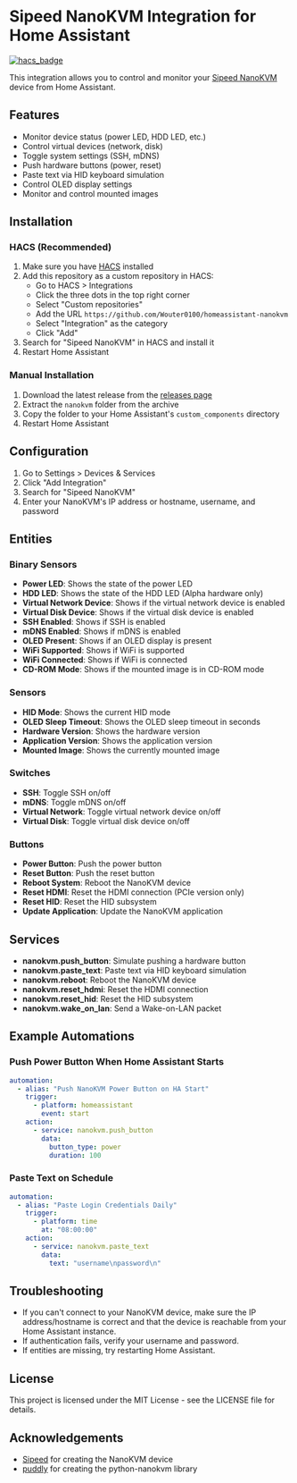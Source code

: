 # Sipeed NanoKVM Integration for Home Assistant

[![hacs_badge](https://img.shields.io/badge/HACS-Custom-orange.svg)](https://github.com/custom-components/hacs)

This integration allows you to control and monitor your [Sipeed NanoKVM](https://github.com/sipeed/NanoKVM) device from Home Assistant.

## Features

- Monitor device status (power LED, HDD LED, etc.)
- Control virtual devices (network, disk)
- Toggle system settings (SSH, mDNS)
- Push hardware buttons (power, reset)
- Paste text via HID keyboard simulation
- Control OLED display settings
- Monitor and control mounted images

## Installation

### HACS (Recommended)

1. Make sure you have [HACS](https://hacs.xyz/) installed
2. Add this repository as a custom repository in HACS:
   - Go to HACS > Integrations
   - Click the three dots in the top right corner
   - Select "Custom repositories"
   - Add the URL `https://github.com/Wouter0100/homeassistant-nanokvm`
   - Select "Integration" as the category
   - Click "Add"
3. Search for "Sipeed NanoKVM" in HACS and install it
4. Restart Home Assistant

### Manual Installation

1. Download the latest release from the [releases page](https://github.com/Wouter0100/homeassistant-nanokvm/releases)
2. Extract the `nanokvm` folder from the archive
3. Copy the folder to your Home Assistant's `custom_components` directory
4. Restart Home Assistant

## Configuration

1. Go to Settings > Devices & Services
2. Click "Add Integration"
3. Search for "Sipeed NanoKVM"
4. Enter your NanoKVM's IP address or hostname, username, and password

## Entities

### Binary Sensors

- **Power LED**: Shows the state of the power LED
- **HDD LED**: Shows the state of the HDD LED (Alpha hardware only)
- **Virtual Network Device**: Shows if the virtual network device is enabled
- **Virtual Disk Device**: Shows if the virtual disk device is enabled
- **SSH Enabled**: Shows if SSH is enabled
- **mDNS Enabled**: Shows if mDNS is enabled
- **OLED Present**: Shows if an OLED display is present
- **WiFi Supported**: Shows if WiFi is supported
- **WiFi Connected**: Shows if WiFi is connected
- **CD-ROM Mode**: Shows if the mounted image is in CD-ROM mode

### Sensors

- **HID Mode**: Shows the current HID mode
- **OLED Sleep Timeout**: Shows the OLED sleep timeout in seconds
- **Hardware Version**: Shows the hardware version
- **Application Version**: Shows the application version
- **Mounted Image**: Shows the currently mounted image

### Switches

- **SSH**: Toggle SSH on/off
- **mDNS**: Toggle mDNS on/off
- **Virtual Network**: Toggle virtual network device on/off
- **Virtual Disk**: Toggle virtual disk device on/off

### Buttons

- **Power Button**: Push the power button
- **Reset Button**: Push the reset button
- **Reboot System**: Reboot the NanoKVM device
- **Reset HDMI**: Reset the HDMI connection (PCIe version only)
- **Reset HID**: Reset the HID subsystem
- **Update Application**: Update the NanoKVM application

## Services

- **nanokvm.push_button**: Simulate pushing a hardware button
- **nanokvm.paste_text**: Paste text via HID keyboard simulation
- **nanokvm.reboot**: Reboot the NanoKVM device
- **nanokvm.reset_hdmi**: Reset the HDMI connection
- **nanokvm.reset_hid**: Reset the HID subsystem
- **nanokvm.wake_on_lan**: Send a Wake-on-LAN packet

## Example Automations

### Push Power Button When Home Assistant Starts

```yaml
automation:
  - alias: "Push NanoKVM Power Button on HA Start"
    trigger:
      - platform: homeassistant
        event: start
    action:
      - service: nanokvm.push_button
        data:
          button_type: power
          duration: 100
```

### Paste Text on Schedule

```yaml
automation:
  - alias: "Paste Login Credentials Daily"
    trigger:
      - platform: time
        at: "08:00:00"
    action:
      - service: nanokvm.paste_text
        data:
          text: "username\npassword\n"
```

## Troubleshooting

- If you can't connect to your NanoKVM device, make sure the IP address/hostname is correct and that the device is reachable from your Home Assistant instance.
- If authentication fails, verify your username and password.
- If entities are missing, try restarting Home Assistant.

## License

This project is licensed under the MIT License - see the LICENSE file for details.

## Acknowledgements

- [Sipeed](https://sipeed.com/) for creating the NanoKVM device
- [puddly](https://github.com/puddly) for creating the python-nanokvm library
